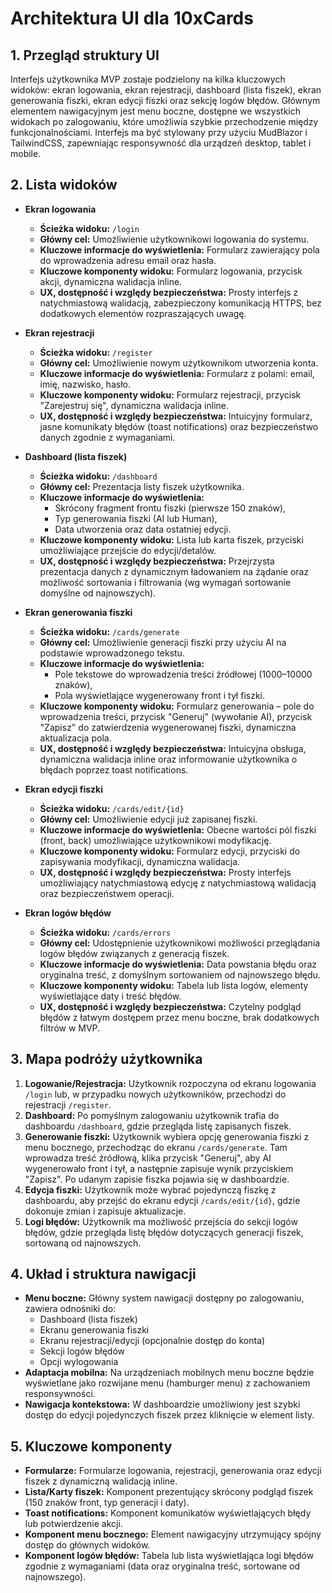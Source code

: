 # Architektura UI dla 10xCards

## 1. Przegląd struktury UI
Interfejs użytkownika MVP zostaje podzielony na kilka kluczowych widoków: ekran logowania, ekran rejestracji, dashboard (lista fiszek), ekran generowania fiszki, ekran edycji fiszki oraz sekcję logów błędów. Głównym elementem nawigacyjnym jest menu boczne, dostępne we wszystkich widokach po zalogowaniu, które umożliwia szybkie przechodzenie między funkcjonalnościami. Interfejs ma być stylowany przy użyciu MudBlazor i TailwindCSS, zapewniając responsywność dla urządzeń desktop, tablet i mobile.

## 2. Lista widoków

- **Ekran logowania**
  - **Ścieżka widoku:** `/login`
  - **Główny cel:** Umożliwienie użytkownikowi logowania do systemu.
  - **Kluczowe informacje do wyświetlenia:** Formularz zawierający pola do wprowadzenia adresu email oraz hasła.
  - **Kluczowe komponenty widoku:** Formularz logowania, przycisk akcji, dynamiczna walidacja inline.
  - **UX, dostępność i względy bezpieczeństwa:** Prosty interfejs z natychmiastową walidacją, zabezpieczony komunikacją HTTPS, bez dodatkowych elementów rozpraszających uwagę.

- **Ekran rejestracji**
  - **Ścieżka widoku:** `/register`
  - **Główny cel:** Umożliwienie nowym użytkownikom utworzenia konta.
  - **Kluczowe informacje do wyświetlenia:** Formularz z polami: email, imię, nazwisko, hasło.
  - **Kluczowe komponenty widoku:** Formularz rejestracji, przycisk "Zarejestruj się", dynamiczna walidacja inline.
  - **UX, dostępność i względy bezpieczeństwa:** Intuicyjny formularz, jasne komunikaty błędów (toast notifications) oraz bezpieczeństwo danych zgodnie z wymaganiami.

- **Dashboard (lista fiszek)**
  - **Ścieżka widoku:** `/dashboard`
  - **Główny cel:** Prezentacja listy fiszek użytkownika.
  - **Kluczowe informacje do wyświetlenia:** 
    - Skrócony fragment frontu fiszki (pierwsze 150 znaków),
    - Typ generowania fiszki (AI lub Human),
    - Data utworzenia oraz data ostatniej edycji.
  - **Kluczowe komponenty widoku:** Lista lub karta fiszek, przyciski umożliwiające przejście do edycji/detalów.
  - **UX, dostępność i względy bezpieczeństwa:** Przejrzysta prezentacja danych z dynamicznym ładowaniem na żądanie oraz możliwość sortowania i filtrowania (wg wymagań sortowanie domyślne od najnowszych).

- **Ekran generowania fiszki**
  - **Ścieżka widoku:** `/cards/generate`
  - **Główny cel:** Umożliwienie generacji fiszki przy użyciu AI na podstawie wprowadzonego tekstu.
  - **Kluczowe informacje do wyświetlenia:** 
    - Pole tekstowe do wprowadzenia treści źródłowej (1000–10000 znaków),
    - Pola wyświetlające wygenerowany front i tył fiszki.
  - **Kluczowe komponenty widoku:** Formularz generowania – pole do wprowadzenia treści, przycisk "Generuj" (wywołanie AI), przycisk "Zapisz" do zatwierdzenia wygenerowanej fiszki, dynamiczna aktualizacja pola.
  - **UX, dostępność i względy bezpieczeństwa:** Intuicyjna obsługa, dynamiczna walidacja inline oraz informowanie użytkownika o błędach poprzez toast notifications.

- **Ekran edycji fiszki**
  - **Ścieżka widoku:** `/cards/edit/{id}`
  - **Główny cel:** Umożliwienie edycji już zapisanej fiszki.
  - **Kluczowe informacje do wyświetlenia:** Obecne wartości pól fiszki (front, back) umożliwiające użytkownikowi modyfikację.
  - **Kluczowe komponenty widoku:** Formularz edycji, przyciski do zapisywania modyfikacji, dynamiczna walidacja.
  - **UX, dostępność i względy bezpieczeństwa:** Prosty interfejs umożliwiający natychmiastową edycję z natychmiastową walidacją oraz bezpieczeństwem operacji.

- **Ekran logów błędów**
  - **Ścieżka widoku:** `/cards/errors`
  - **Główny cel:** Udostępnienie użytkownikowi możliwości przeglądania logów błędów związanych z generacją fiszek.
  - **Kluczowe informacje do wyświetlenia:** Data powstania błędu oraz oryginalna treść, z domyślnym sortowaniem od najnowszego błędu.
  - **Kluczowe komponenty widoku:** Tabela lub lista logów, elementy wyświetlające daty i treść błędów.
  - **UX, dostępność i względy bezpieczeństwa:** Czytelny podgląd błędów z łatwym dostępem przez menu boczne, brak dodatkowych filtrów w MVP.

## 3. Mapa podróży użytkownika
1. **Logowanie/Rejestracja:** Użytkownik rozpoczyna od ekranu logowania `/login` lub, w przypadku nowych użytkowników, przechodzi do rejestracji `/register`.
2. **Dashboard:** Po pomyślnym zalogowaniu użytkownik trafia do dashboardu `/dashboard`, gdzie przegląda listę zapisanych fiszek.
3. **Generowanie fiszki:** Użytkownik wybiera opcję generowania fiszki z menu bocznego, przechodząc do ekranu `/cards/generate`. Tam wprowadza treść źródłową, klika przycisk "Generuj", aby AI wygenerowało front i tył, a następnie zapisuje wynik przyciskiem "Zapisz". Po udanym zapisie fiszka pojawia się w dashboardzie.
4. **Edycja fiszki:** Użytkownik może wybrać pojedynczą fiszkę z dashboardu, aby przejść do ekranu edycji `/cards/edit/{id}`, gdzie dokonuje zmian i zapisuje aktualizacje.
5. **Logi błędów:** Użytkownik ma możliwość przejścia do sekcji logów błędów, gdzie przegląda listę błędów dotyczących generacji fiszek, sortowaną od najnowszych.

## 4. Układ i struktura nawigacji
- **Menu boczne:** Główny system nawigacji dostępny po zalogowaniu, zawiera odnośniki do:
  - Dashboard (lista fiszek)
  - Ekranu generowania fiszki
  - Ekranu rejestracji/edycji (opcjonalnie dostęp do konta)
  - Sekcji logów błędów
  - Opcji wylogowania
- **Adaptacja mobilna:** Na urządzeniach mobilnych menu boczne będzie wyświetlane jako rozwijane menu (hamburger menu) z zachowaniem responsywności.
- **Nawigacja kontekstowa:** W dashboardzie umożliwiony jest szybki dostęp do edycji pojedynczych fiszek przez kliknięcie w element listy.

## 5. Kluczowe komponenty
- **Formularze:** Formularze logowania, rejestracji, generowania oraz edycji fiszek z dynamiczną walidacją inline.
- **Lista/Karty fiszek:** Komponent prezentujący skrócony podgląd fiszek (150 znaków front, typ generacji i daty).
- **Toast notifications:** Komponent komunikatów wyświetlających błędy lub potwierdzenie akcji.
- **Komponent menu bocznego:** Element nawigacyjny utrzymujący spójny dostęp do głównych widoków.
- **Komponent logów błędów:** Tabela lub lista wyświetlająca logi błędów zgodnie z wymaganiami (data oraz oryginalna treść, sortowane od najnowszego).
